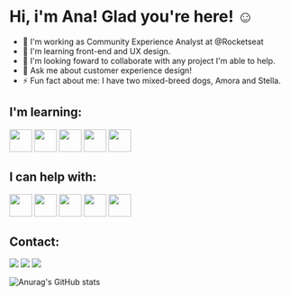# Hi, i'm Ana! Glad you're here! ☺️

- 🔭 I'm working as Community Experience Analyst at @Rocketseat
- 🌱 I'm learning front-end and UX design.
- 👯 I'm looking foward to collaborate with any project I'm able to help.
- 💬 Ask me about customer experience design!
- ⚡ Fun fact about me: I have two mixed-breed dogs, Amora and Stella.


## I'm learning: 
<img src="https://cdn.jsdelivr.net/gh/devicons/devicon/icons/html5/html5-original-wordmark.svg"  width="40" height="40" /> <img src="https://cdn.jsdelivr.net/gh/devicons/devicon/icons/css3/css3-original-wordmark.svg"   width="40" height="40" /> <img src="https://cdn.jsdelivr.net/gh/devicons/devicon/icons/javascript/javascript-plain.svg"   width="40" height="40" /> <img src="https://cdn.jsdelivr.net/gh/devicons/devicon/icons/git/git-original.svg" width="40" height="40" />
 <img src="https://cdn.jsdelivr.net/gh/devicons/devicon/icons/figma/figma-original.svg"    width="40" height="40" />


## I can help with:
<img src="https://cdn.jsdelivr.net/gh/devicons/devicon/icons/html5/html5-original-wordmark.svg"  width="40" height="40" /> <img src="https://cdn.jsdelivr.net/gh/devicons/devicon/icons/css3/css3-original-wordmark.svg"   width="40" height="40" /> <img src="https://cdn.jsdelivr.net/gh/devicons/devicon/icons/illustrator/illustrator-plain.svg"   width="40" height="40"  /> <img src="https://cdn.jsdelivr.net/gh/devicons/devicon/icons/photoshop/photoshop-plain.svg"   width="40" height="40"  /> <img src="https://cdn.jsdelivr.net/gh/devicons/devicon/icons/behance/behance-original.svg"    width="40" height="40" /> 

## Contact:
<a href="https://instagram.com/anaccord" target="_blank"><img src="https://img.shields.io/badge/-Instagram-%23E4405F?style=for-the-badge&logo=instagram&logoColor=white" target="_blank"></a>
<a href = "mailto:ana.ccord@sgmail.com"><img src="https://img.shields.io/badge/Gmail-D14836?style=for-the-badge&logo=gmail&logoColor=white" target="_blank"></a>
<a href="https://www.linkedin.com/in/anaccord" target="_blank"><img src="https://img.shields.io/badge/-LinkedIn-%230077B5?style=for-the-badge&logo=linkedin&logoColor=white" target="_blank"></a>   

![Anurag's GitHub stats](https://github-readme-stats.vercel.app/api?username=anasilveira9787&count_private=true&show_icons=true&&theme=tokyonight)
